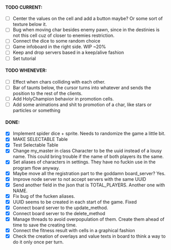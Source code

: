 #### TODO CURRENT:
- [ ] Center the values on the cell and add a button maybe? Or some sort of texture below it.
- [ ] Bug when moving char besides enemy pawn, since in the destinies is not this cell cuz of closer to enemies restriction.
- [ ] Connect the dice to some random choice
- [ ] Game infoboard in the right side. WIP ~20%
- [ ] Keep and drop servers based in a keep/alive fashion
- [ ] Set tutorial 

#### TODO WHENEVER:
- [ ] Effect when chars colliding with each other.
- [ ] Bar of taunts below, the cursor turns into whatever and sends the position to the rest of the clients.
- [ ] Add HolyChampion behavior in promotion cells.
- [ ] Add some animations and shit to promotion of a char, like stars or particles or something

#### DONE:
- [X] Implement spider dice + sprite. Needs to randomize the game a little bit.
- [X] MAKE SELECTABLE Table
- [X] Test Selectable Table
- [X] Change my_master in class Character to be the uuid instead of a lousy name. This could bring trouble if the name of both players its the same.
- [X] Set aliases of characters in settings. They have no fuckin use in the program flow anyway.
- [X] Maybe move all the registration part to the goddamn board_server? Yes.
- [X] Improve node server to not accept servers with the same UUID
- [X] Send another field in the json that is TOTAL_PLAYERS. Another one with NAME.
- [X] Fix bug of the fucken aliases.
- [X] UUID seems to be created in each start of the game. Fixed
- [X] Connect board server to the update_method.
- [X] Connect board server to the delete_method
- [X] Manage threads to avoid overpopulation of them. Create them ahead of time to save the creating time.
- [X] Connect the fitness result with cells in a graphical fashion
- [X] Check the creation of overlays and value texts in board to think a way to do it only once per turn.